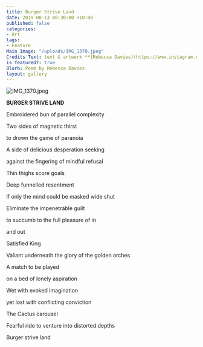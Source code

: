 ```yaml
---
title: Burger Strive Land
date: 2019-08-13 08:30:00 +10:00
published: false
categories:
- Art
tags:
- Feature
Main Image: "/uploads/IMG_1370.jpeg"
Credits Text: text & artwork **[Rebecca Davies](https://www.instagram.com/rebeccaloudavies/)**
is featured?: true
Blurb: Poem by Rebecca Davies
layout: gallery
---
```


![IMG_1370.jpeg](/uploads/IMG_1370.jpeg)

**BURGER STRIVE LAND**


Embroidered bun of parallel complexity

Two sides of magnetic thirst

to drown the game of paranoia

A side of delicious desperation seeking

against the fingering of mindful refusal

Thin thighs score goals






Deep funnelled resentment

If only the mind could be masked wide shut

Eliminate the impenetrable guilt

to succumb to the full pleasure of in

and out

Satisfied King

Valiant underneath the glory of the golden arches






A match to be played

on a bed of lonely aspiration

Wet with evoked imagination

yet lost with conflicting conviction

The Cactus carousel

Fearful ride to venture into distorted depths

Burger strive land



